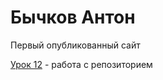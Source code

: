 

# Бычков Антон


Первый опубликованный сайт


[Урок 12](https://antonbychkovwp.github.io/git "") - работа с репозиторием
